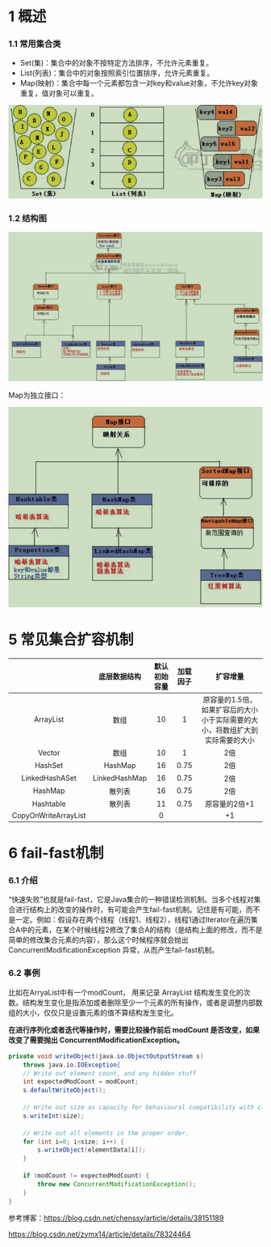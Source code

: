 # 1 概述 

### 1.1 常用集合类

- Set(集)：集合中的对象不按特定方法排序，不允许元素重复。
- List(列表)：集合中的对象按照索引位置排序，允许元素重复。
- Map(映射)：集合中每一个元素都包含一对key和value对象，不允许key对象重复，值对象可以重复。

![](../../assets/1.3.png)





### 1.2 结构图

![](../../assets/1.1.png)



Map为独立接口：

![](../../assets/1.2.png)







# 5 常见集合扩容机制

|                      | 底层数据结构  | 默认初始容量 | 加载因子 |                           扩容增量                           |
| :------------------: | :-----------: | :----------: | :------: | :----------------------------------------------------------: |
|      ArrayList       |     数组      |      10      |    1     | 原容量的1.5倍， 如果扩容后的大小小于实际需要的大小，将数组扩大到实际需要的大小 |
|        Vector        |     数组      |      10      |    1     |                             2倍                              |
|       HashSet        |    HashMap    |      16      |   0.75   |                             2倍                              |
|    LinkedHashASet    | LinkedHashMap |      16      |   0.75   |                             2倍                              |
|       HashMap        |    散列表     |      16      |   0.75   |                             2倍                              |
|      Hashtable       |    散列表     |      11      |   0.75   |                        原容量的2倍+1                         |
| CopyOnWriteArrayList |               |      0       |          |                              +1                              |





# 6 fail-fast机制

### 6.1 介绍

“快速失败”也就是fail-fast，它是Java集合的一种错误检测机制。当多个线程对集合进行结构上的改变的操作时，有可能会产生fail-fast机制。记住是有可能，而不是一定。例如：假设存在两个线程（线程1、线程2），线程1通过Iterator在遍历集合A中的元素，在某个时候线程2修改了集合A的结构（是结构上面的修改，而不是简单的修改集合元素的内容），那么这个时候程序就会抛出 ConcurrentModificationException 异常，从而产生fail-fast机制。



### 6.2 事例

比如在ArryaList中有一个modCount， 用来记录 ArrayList 结构发生变化的次数。结构发生变化是指添加或者删除至少一个元素的所有操作，或者是调整内部数组的大小，仅仅只是设置元素的值不算结构发生变化。

**在进行序列化或者迭代等操作时，需要比较操作前后 modCount 是否改变，如果改变了需要抛出 ConcurrentModificationException。**

```java
private void writeObject(java.io.ObjectOutputStream s)
    throws java.io.IOException{
    // Write out element count, and any hidden stuff
    int expectedModCount = modCount;
    s.defaultWriteObject();

    // Write out size as capacity for behavioural compatibility with clone()
    s.writeInt(size);

    // Write out all elements in the proper order.
    for (int i=0; i<size; i++) {
        s.writeObject(elementData[i]);
    }

    if (modCount != expectedModCount) {
        throw new ConcurrentModificationException();
    }
}
```



 参考博客：https://blog.csdn.net/chenssy/article/details/38151189

https://blog.csdn.net/zymx14/article/details/78324464